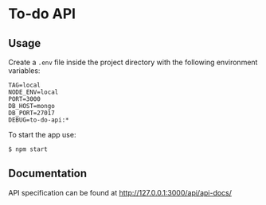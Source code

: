 # To-do API

## Usage

Create a `.env` file inside the project directory with the following environment variables:
```
TAG=local
NODE_ENV=local
PORT=3000
DB_HOST=mongo
DB_PORT=27017
DEBUG=to-do-api:*
```

To start the app use:
```
$ npm start
```

## Documentation

API specification can be found at http://127.0.0.1:3000/api/api-docs/
